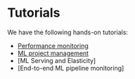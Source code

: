 # Tutorials

We have the following hands-on tutorials:

* [Performance monitoring](./PerformanceMonitoring/)
* [ML project management](./MLProjectManagement/)
* [ML Serving and Elasticity]
* [End-to-end ML pipeline monitoring]
